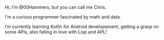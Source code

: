 Hi, I’m @00Hammers, but you can call me Chris.

I'm a curious programmer fascinated by math and data.

I’m currently learning Kotlin for Android developement, getting a grasp on some APIs, also falling in love with Lisp and APL!
<!--- 
- 👀 I’m interested in ...
- 🌱 I’m currently learning ...
- 💞️ I’m looking to collaborate on ...
- 📫 How to reach me ...
--->
<!---
00Hammers/00Hammers is a ✨ special ✨ repository because its `README.md` (this file) appears on your GitHub profile.
You can click the Preview link to take a look at your changes.
--->
